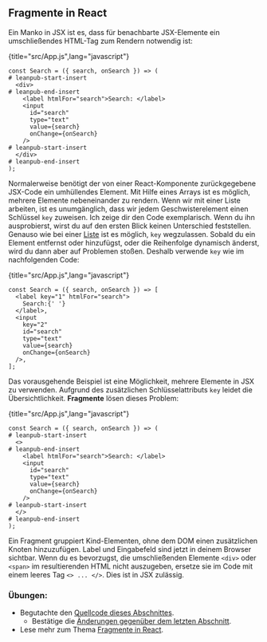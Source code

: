 ## Fragmente in React

Ein Manko in JSX ist es, dass für benachbarte JSX-Elemente ein umschließendes HTML-Tag zum Rendern notwendig ist:

{title="src/App.js",lang="javascript"}
~~~~~~~
const Search = ({ search, onSearch }) => (
# leanpub-start-insert
  <div>
# leanpub-end-insert
    <label htmlFor="search">Search: </label>
    <input
      id="search"
      type="text"
      value={search}
      onChange={onSearch}
    />
# leanpub-start-insert
  </div>
# leanpub-end-insert
);
~~~~~~~

Normalerweise benötigt der von einer React-Komponente zurückgegebene JSX-Code ein umhüllendes Element. Mit Hilfe eines Arrays ist es möglich, mehrere Elemente nebeneinander zu rendern. Wenn wir mit einer Liste arbeiten, ist es unumgänglich, dass wir jedem Geschwisterelement einen Schlüssel `key` zuweisen. Ich zeige dir den Code exemplarisch. Wenn du ihn ausprobierst, wirst du auf den ersten Blick keinen Unterschied feststellen. Genauso wie bei einer [Liste](https://www.robinwieruch.de/react-list-component) ist es möglich, `key` wegzulassen. Sobald du ein Element entfernst oder hinzufügst, oder die Reihenfolge dynamisch änderst, wird du dann aber auf Problemen stoßen. Deshalb verwende `key` wie im nachfolgenden Code:

{title="src/App.js",lang="javascript"}
~~~~~~~
const Search = ({ search, onSearch }) => [
  <label key="1" htmlFor="search">
    Search:{' '}
  </label>,
  <input
    key="2"
    id="search"
    type="text"
    value={search}
    onChange={onSearch}
  />,
];
~~~~~~~

Das vorausgehende Beispiel ist eine Möglichkeit, mehrere Elemente in JSX zu verwenden. Aufgrund des zusätzlichen Schlüsselattributs `key` leidet die Übersichtlichkeit. **Fragmente** lösen dieses Problem:

{title="src/App.js",lang="javascript"}
~~~~~~~
const Search = ({ search, onSearch }) => (
# leanpub-start-insert
  <>
# leanpub-end-insert
    <label htmlFor="search">Search: </label>
    <input
      id="search"
      type="text"
      value={search}
      onChange={onSearch}
    />
# leanpub-start-insert
  </>
# leanpub-end-insert
);
~~~~~~~

Ein Fragment gruppiert Kind-Elementen, ohne dem DOM einen zusätzlichen Knoten hinzuzufügen. Label und Eingabefeld sind jetzt in deinem Browser sichtbar. Wenn du es bevorzugst, die umschließenden Elemente `<div>` oder `<span>` im resultierenden HTML nicht auszugeben, ersetze sie im Code mit einem leeres Tag `<> ... </>`. Dies ist in JSX zulässig.

### Übungen:

* Begutachte den [Quellcode dieses Abschnittes](https://codesandbox.io/s/github/the-road-to-learn-react/hacker-stories/tree/hs/React-Fragments).
  * Bestätige die [Änderungen gegenüber dem letzten Abschnitt](https://github.com/the-road-to-learn-react/hacker-stories/compare/hs/React-Custom-Hooks...hs/React-Fragments?expand=1).
* Lese mehr zum Thema [Fragmente in React](https://de.reactjs.org/docs/fragments.html).
